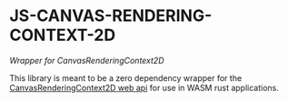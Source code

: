 # JS-CANVAS-RENDERING-CONTEXT-2D
*Wrapper for CanvasRenderingContext2D*

This library is meant to be a zero dependency wrapper for the [CanvasRenderingContext2D web api](https://developer.mozilla.org/en-US/docs/Web/API/CanvasRenderingContext2D) for use in WASM rust applications.